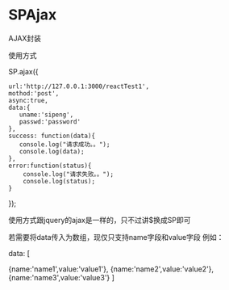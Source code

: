 # SPAjax
AJAX封装

使用方式
 
 SP.ajax({
 
	url:'http://127.0.0.1:3000/reactTest1',
	mothod:'post',
	async:true,
	data:{
	   uname:'sipeng',
	   passwd:'password'
	},
	success: function(data){
	   console.log("请求成功。。");
	   console.log(data);
	},
	error:function(status){
	    console.log("请求失败。。");
	    console.log(status);
	}
	
 });



使用方式跟jquery的ajax是一样的，只不过讲$换成SP即可
 
若需要将data传入为数组，现仅只支持name字段和value字段
例如：

data: [

  {name:'name1',value:'value1'},
  {name:'name2',value:'value2'},
  {name:'name3',value:'value3'}
]
